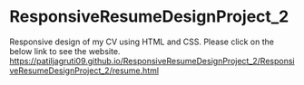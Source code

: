 # ResponsiveResumeDesignProject_2

Responsive design of my CV using HTML and CSS. Please click on the below link to see the website. 
https://patiljagruti09.github.io/ResponsiveResumeDesignProject_2/ResponsiveResumeDesignProject_2/resume.html
